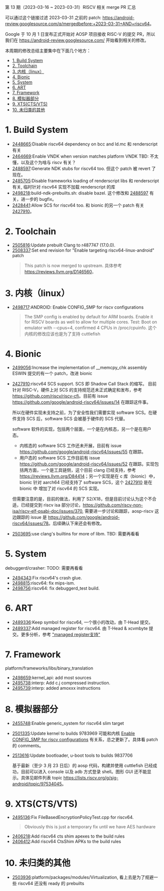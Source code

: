 第 13 期（2023-03-16 ~ 2023-03-31）RISCV 相关 merge PR 汇总

可以通过这个链接过滤 2023-03-31 之前的 patch: <https://android-review.googlesource.com/q/mergedbefore:+2023-03-31+AND+riscv64>。

Google 于 10 月 1 日宣布正式开始对 AOSP 项目接收 RISC-V 的提交 PR，所以我们在 <https://android-review.googlesource.com/> 开始看到相关的修改。

本周期的修改总结主要集中在下面几个地方：

<!-- TOC -->

- [1. Build System](#1-build-system)
- [2. Toolchain](#2-toolchain)
- [3. 内核（linux）](#3-内核linux)
- [4. Bionic](#4-bionic)
- [5. System](#5-system)
- [6. ART](#6-art)
- [7. Framework](#7-framework)
- [8. 模拟器部分](#8-模拟器部分)
- [9. XTS(CTS/VTS)](#9-xtsctsvts)
- [10. 未归类的其他](#10-未归类的其他)

<!-- /TOC -->

# 1. Build System

- [2448665][2448665]:Disable riscv64 dependency on bcc and ld.mc
  和 renderscript 有关
- [2464669][2464669]:Enable VNDK when version matches platform VNDK
  TBD: 不太懂，以及这个为啥与 riscv 有关？
- [2488597][2488597]:Generate NDK stubs for riscv64 too. 但这个 patch 被 revert 了现在。
- [2485705][2485705]:Disable frameworks loading of renderscript libs
  和 renderscript 有关, 临时针对 riscv64 实现不加载 renderscript 的库
- [2498218][2498218]:build-ndk-prebuilts.sh: disable bazel. 这个修改和 [2488597][2488597] 有关，进一步的 bugfix。
- [2428441][2428441]:Allow SCS for riscv64 too. 和 bionic 的另一个 patch 有关 [2427910][2427910]。

# 2. Toolchain

- [2505816][2505816]:Update prebuilt Clang to r487747 (17.0.0).
- [2508337][2508337]:Set end revision for "Enable targeting riscv64-linux-android" patch
  > This patch is now merged to upstream.
  具体参考 <https://reviews.llvm.org/D146560>。

# 3. 内核（linux）

- [2498717][2498717]:ANDROID: Enable CONFIG_SMP for riscv configurations
  > The SMP config is enabled by default for ARM boards. Enable it for
  > RISCV boards as well to allow for multiple cores.
  > Test: Boot on emulator with --cpus=4, confirmed 4 CPUs in /proc/cpuinfo.
  这个内核的修改应该也是为了支持 cuttlefish

# 4. Bionic

- [2499056][2499056]:Increase the implementation of __memcpy_chk assembly
  ESWIN 提交的有一个 patch，改进 bionic
- [2427910][2427910]:riscv64 SCS support. SCS 即 Shadow Call Stack 的缩写。
  目前针对 RISC-V，硬件上对 SCS 的支持规范还未正式确定和发布，参考 <https://github.com/riscv/riscv-cfi>。目前有 issue <https://github.com/google/android-riscv64/issues/14> 在跟踪这件事。

  所以在硬件实现未支持之前，为了安全性我们需要实现 software SCS。在硬件支持 SCS 后，software SCS 会被基于硬件的 SCS 代替。

  software 软件的实现，包括两个层面，一个是在内核态，另一个是在用户态。
  - 内核态的 software SCS 工作还未开展，目前有 issue <https://github.com/google/android-riscv64/issues/55> 在跟踪。
  - 用户态的 software SCS 工作目前有 issue <https://github.com/google/android-riscv64/issues/52> 在跟踪。实现包括两方面，一个是工具链侧，这个目前 clang 已经支持，参考 <https://reviews.llvm.org/D84414>；另一个实现是在 c 库（bionic）中，bionic 针对 aarch64 已经支持了 software SCS，这个 [2427910][2427910] 是在 bionic 中 增加了对 riscv64 的 SCS 实现。

  但需要注意的是，目前的做法，利用了 S2/X18，但是目前讨论认为这个不合适，已经提交到 riscv isa 部分讨论，<https://github.com/riscv-non-isa/riscv-elf-psabi-doc/issues/370>, 需要进一步讨论和跟踪，aosp-riscv 这边跟踪的 issue 是 <https://github.com/google/android-riscv64/issues/78>。后续确认下来还会有修改。

- [2503695][2503695]:use clang's builtins for more of libm. TBD: 需要再看看

# 5. System

debuggerd/crasher: TODO: 需要再看看
- [2494343][2494343]:Fix riscv64's crash glue. 
- [2498815][2498815]:riscv64: fix mips-ism.
- [2498756][2498756]:riscv64: fix debuggerd_test build.

# 6. ART

- [2489336][2489336]:Keep symbol for riscv64, 一个很小的改动，由 T-Head 提交。
- [2489337][2489337]:Add managed register for riscv64. 由 T-Head & xcvmbyte 提交。更多分析，参考 ["managed register支持"][1]

# 7. Framework

platform/frameworks/libs/binary_translation
- [2498659][2498659]:kernel_api: add most sources
- [2495738][2495738]:interp: Add c.j compressed instruction.
- [2495739][2495739]:interp: added amoxxx instructions

# 8. 模拟器部分

- [2455748][2455748]:Enable generic_system for riscv64 slim target
- [2501335][2501335]:Update kernel to builds 9783969
  可能和内核 [Enable CONFIG_SMP for riscv configurations][2498717] 有关系，总之更新了。具体看 patch 的 comments。
- [2513616][2513616]:Update bootloader, u-boot tools to builds 9837706
  
  基于最新（至少 3 月 23 日后）的 aosp 代码，构建并使用 cuttlefish 已经成功，目前可以进入 console 以及 adb 方式登录 shell。图形 GUI 还不能显示。具体见邮件列表 topic <https://lists.riscv.org/g/sig-android/topic/97534045>。

# 9. XTS(CTS/VTS)

- [2495136][2495136]:Fix FileBasedEncryptionPolicyTest.cpp for riscv64.
  > Obviously this is just a temporary fix until we have AES hardware
- [2406218][2406218]:Add riscv64 cts shim apexes to the build rules
- [2406412][2406412]:Add riscv64 CtsShim APKs to the build rules

# 10. 未归类的其他

- [2503936][2503936]:platform/packages/modules/Virtualization, 看上去是为了规避一些 riscv64 还没有 ready 的 prebuilts


[2448665]:https://android-review.googlesource.com/c/platform/build/+/2448665
[2464669]:https://android-review.googlesource.com/c/platform/build/soong/+/2464669
[2495136]:https://android-review.googlesource.com/c/platform/cts/+/2495136
[2455748]:https://android-review.googlesource.com/c/device/google/cuttlefish/+/2455748
[2494343]:https://android-review.googlesource.com/c/platform/system/core/+/2494343
[2488597]:https://android-review.googlesource.com/c/platform/build/soong/+/2488597
[2485705]:https://android-review.googlesource.com/c/platform/build/+/2485705
[2498218]:https://android-review.googlesource.com/c/platform/build/soong/+/2498218
[2498717]:https://android-review.googlesource.com/c/kernel/common/+/2498717
[2498815]:https://android-review.googlesource.com/c/platform/system/core/+/2498815
[2498659]:https://android-review.googlesource.com/c/platform/frameworks/libs/binary_translation/+/2498659
[2498756]:https://android-review.googlesource.com/c/platform/system/core/+/2498756
[2499056]:https://android-review.googlesource.com/c/platform/bionic/+/2499056
[2427910]:https://android-review.googlesource.com/c/platform/bionic/+/2427910
[2428441]:https://android-review.googlesource.com/c/platform/build/soong/+/2428441
[2501335]:https://android-review.googlesource.com/c/device/google/cuttlefish_prebuilts/+/2501335
[2503936]:https://android-review.googlesource.com/c/platform/packages/modules/Virtualization/+/2503936
[2503695]:https://android-review.googlesource.com/c/platform/bionic/+/2503695
[2406218]:https://android-review.googlesource.com/c/platform/system/apex/+/2406218
[2406412]:https://android-review.googlesource.com/c/platform/frameworks/base/+/2406412
[2505816]:https://android-review.googlesource.com/c/platform/prebuilts/clang/host/linux-x86/+/2505816
[2495738]:https://android-review.googlesource.com/c/platform/frameworks/libs/binary_translation/+/2495738
[2495739]:https://android-review.googlesource.com/c/platform/frameworks/libs/binary_translation/+/2495739
[2508337]:https://android-review.googlesource.com/c/toolchain/llvm_android/+/2508337
[2489336]:https://android-review.googlesource.com/c/platform/art/+/2489336
[2489337]:https://android-review.googlesource.com/c/platform/art/+/2489337
[2513616]:https://android-review.googlesource.com/c/device/google/cuttlefish_prebuilts/+/2513616

[1]:https://zhuanlan.zhihu.com/p/627304338